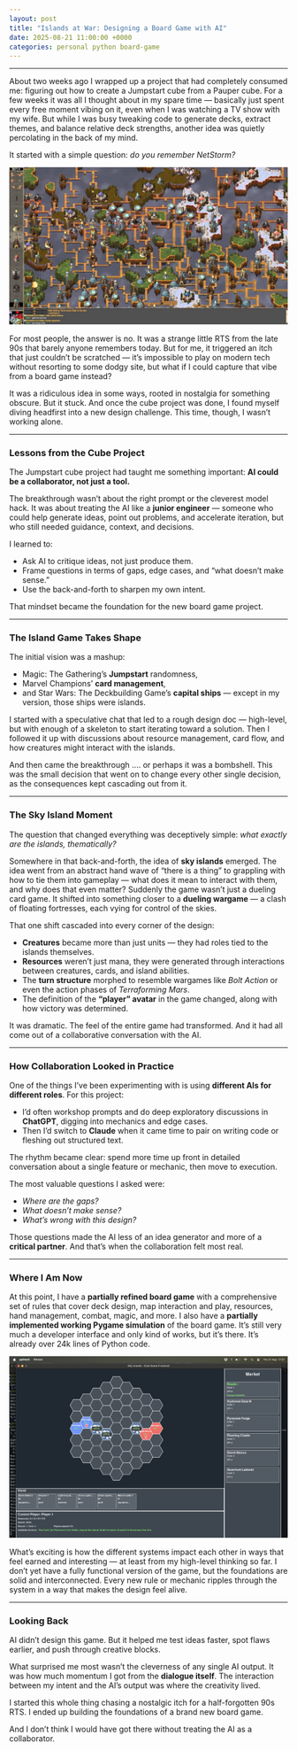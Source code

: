 ```yaml
---
layout: post
title: "Islands at War: Designing a Board Game with AI"
date: 2025-08-21 11:00:00 +0000
categories: personal python board-game
---
```


---

About two weeks ago I wrapped up a project that had completely consumed me: figuring out how to create a Jumpstart cube from a Pauper cube. For a few weeks it was all I thought about in my spare time — basically just spent every free moment vibing on it, even when I was watching a TV show with my wife. But while I was busy tweaking code to generate decks, extract themes, and balance relative deck strengths, another idea was quietly percolating in the back of my mind.

It started with a simple question: *do you remember NetStorm?*

![Netstorm in action!](/assets/netstorm.png)

For most people, the answer is no. It was a strange little RTS from the late 90s that barely anyone remembers today. But for me, it triggered an itch that just couldn’t be scratched — it’s impossible to play on modern tech without resorting to some dodgy site, but what if I could capture that vibe from a board game instead?

It was a ridiculous idea in some ways, rooted in nostalgia for something obscure. But it stuck. And once the cube project was done, I found myself diving headfirst into a new design challenge. This time, though, I wasn’t working alone.

---

### Lessons from the Cube Project

The Jumpstart cube project had taught me something important: **AI could be a collaborator, not just a tool.**

The breakthrough wasn’t about the right prompt or the cleverest model hack. It was about treating the AI like a **junior engineer** — someone who could help generate ideas, point out problems, and accelerate iteration, but who still needed guidance, context, and decisions.

I learned to:

* Ask AI to critique ideas, not just produce them.
* Frame questions in terms of gaps, edge cases, and “what doesn’t make sense.”
* Use the back-and-forth to sharpen my own intent.

That mindset became the foundation for the new board game project.

---

### The Island Game Takes Shape

The initial vision was a mashup:

* Magic: The Gathering’s **Jumpstart** randomness,
* Marvel Champions’ **card management**,
* and Star Wars: The Deckbuilding Game’s **capital ships** — except in my version, those ships were islands.

I started with a speculative chat that led to a rough design doc — high-level, but with enough of a skeleton to start iterating toward a solution. Then I followed it up with discussions about resource management, card flow, and how creatures might interact with the islands.

And then came the breakthrough .... or perhaps it was a bombshell. This was the small decision that went on to change every other single decision, as the consequences kept cascading out from it.

---

### The Sky Island Moment

The question that changed everything was deceptively simple: *what exactly are the islands, thematically?*

Somewhere in that back-and-forth, the idea of **sky islands** emerged. The idea went from an abstract hand wave of “there is a thing” to grappling with how to tie them into gameplay — what does it mean to interact with them, and why does that even matter? Suddenly the game wasn’t just a dueling card game. It shifted into something closer to a **dueling wargame** — a clash of floating fortresses, each vying for control of the skies.

That one shift cascaded into every corner of the design:

* **Creatures** became more than just units — they had roles tied to the islands themselves.
* **Resources** weren’t just mana, they were generated through interactions between creatures, cards, and island abilities.
* The **turn structure** morphed to resemble wargames like *Bolt Action* or even the action phases of *Terraforming Mars*.
* The definition of the **“player” avatar** in the game changed, along with how victory was determined.

It was dramatic. The feel of the entire game had transformed. And it had all come out of a collaborative conversation with the AI.

---

### How Collaboration Looked in Practice

One of the things I’ve been experimenting with is using **different AIs for different roles**. For this project:

* I’d often workshop prompts and do deep exploratory discussions in **ChatGPT**, digging into mechanics and edge cases.
* Then I’d switch to **Claude** when it came time to pair on writing code or fleshing out structured text.

The rhythm became clear: spend more time up front in detailed conversation about a single feature or mechanic, then move to execution.

The most valuable questions I asked were:

* *Where are the gaps?*
* *What doesn’t make sense?*
* *What’s wrong with this design?*

Those questions made the AI less of an idea generator and more of a **critical partner**. And that’s when the collaboration felt most real.

---

### Where I Am Now

At this point, I have a **partially refined board game** with a comprehensive set of rules that cover deck design, map interaction and play, resources, hand management, combat, magic, and more. I also have a **partially implemented working Pygame simulation** of the board game. It’s still very much a developer interface and only kind of works, but it’s there. It’s already over 24k lines of Python code.

![Sky islands in action!](/assets/skyisland.png)

What’s exciting is how the different systems impact each other in ways that feel earned and interesting — at least from my high-level thinking so far. I don’t yet have a fully functional version of the game, but the foundations are solid and interconnected. Every new rule or mechanic ripples through the system in a way that makes the design feel alive.

---

### Looking Back

AI didn’t design this game. But it helped me test ideas faster, spot flaws earlier, and push through creative blocks.

What surprised me most wasn’t the cleverness of any single AI output. It was how much momentum I got from the **dialogue itself**. The interaction between my intent and the AI’s output was where the creativity lived.

I started this whole thing chasing a nostalgic itch for a half-forgotten 90s RTS. I ended up building the foundations of a brand new board game.

And I don’t think I would have got there without treating the AI as a collaborator.
